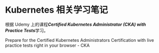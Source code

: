 # Kubernetes 相关学习笔记

根据 Udemy 上的课程***Certified Kubernetes Administrator (CKA) with Practice Tests***学习。

Prepare for the Certified Kubernetes Administrators Certification with live practice tests right in your browser - CKA